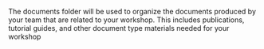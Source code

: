 The documents folder will be used to organize the documents produced by your team that are related to your workshop. This includes publications, tutorial guides, and other document type materials needed for your workshop
